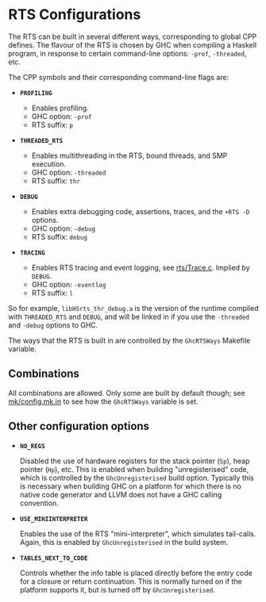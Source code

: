 # RTS Configurations


The RTS can be built in several different ways, corresponding to global CPP defines.  The flavour of the RTS is chosen by GHC when compiling a Haskell program, in response to certain command-line options: `-prof`, `-threaded`, etc.


The CPP symbols and their corresponding command-line flags are:

- **`PROFILING`**

  - Enables profiling.
  - GHC option: `-prof`
  - RTS suffix: `p`

- **`THREADED_RTS`**

  - Enables multithreading in the RTS, bound threads, and SMP execution.
  - GHC option: `-threaded`
  - RTS suffix: `thr`

- **`DEBUG`**

  - Enables extra debugging code, assertions, traces, and the `+RTS -D` options.
  - GHC option: `-debug`
  - RTS suffix: `debug`

- **`TRACING`**

  - Enables RTS tracing and event logging, see [rts/Trace.c](https://gitlab.haskell.org/ghc/ghc/tree/master/ghc/rts/Trace.c).  Implied by `DEBUG`.
  - GHC option: `-eventlog`
  - RTS suffix: `l`


So for example, `libHSrts_thr_debug.a` is the version of the runtime compiled with `THREADED_RTS` and `DEBUG`, and will be linked in if you use the `-threaded` and `-debug` options to GHC.


The ways that the RTS is built in are controlled by the `GhcRTSWays` Makefile variable.  

## Combinations


All combinations are allowed.  Only some are built by default though; see [mk/config.mk.in](https://gitlab.haskell.org/ghc/ghc/tree/master/mk/config.mk.in) to see how the `GhcRTSWays` variable is set.

## Other configuration options

- **`NO_REGS`**

  Disabled the use of hardware registers for the stack pointer (`Sp`), heap pointer (`Hp`), etc.  This is
enabled when building "unregisterised" code, which is controlled by the `GhcUnregisterised` build option.
Typically this is necessary when building GHC on a platform for which there is no native code generator
and LLVM does not have a GHC calling convention.

- **`USE_MINIINTERPRETER`**

  Enables the use of the RTS "mini-interpreter", which simulates tail-calls.  Again, this is enabled by
`GhcUnregisterised` in the build system.

- **`TABLES_NEXT_TO_CODE`**

  Controls whether the info table is placed directly before the entry code for a closure or return continuation.
This is normally turned on if the platform supports it, but is turned off by `GhcUnregisterised`.
